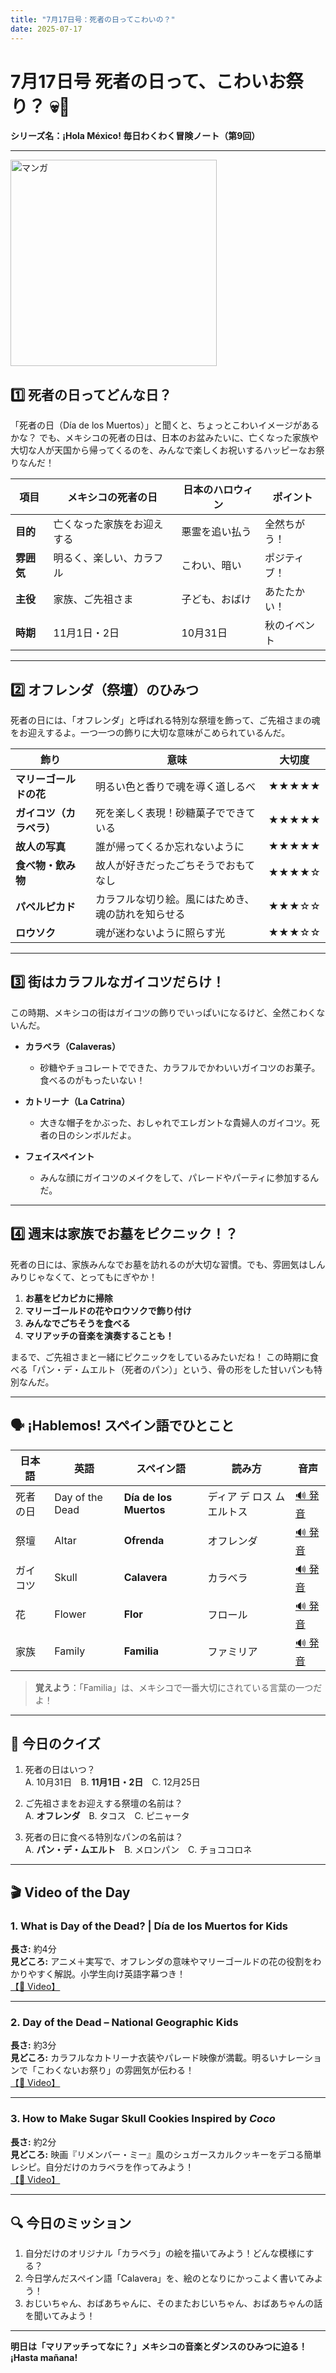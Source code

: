 ```yaml
---
title: "7月17日号：死者の日ってこわいの？"
date: 2025-07-17
---
```


# 7月17日号 死者の日って、こわいお祭り？ 💀🌼
**シリーズ名：¡Hola México! 毎日わくわく冒険ノート（第9回）**

---
<img src="/mexico-articles/assets/2025-07-17-comic.png" alt="マンガ" width="330" />

## 1️⃣ 死者の日ってどんな日？

「死者の日（Día de los Muertos）」と聞くと、ちょっとこわいイメージがあるかな？
でも、メキシコの死者の日は、日本のお盆みたいに、亡くなった家族や大切な人が天国から帰ってくるのを、みんなで楽しくお祝いするハッピーなお祭りなんだ！

| 項目 | メキシコの死者の日 | 日本のハロウィン | ポイント |
|------|--------------------|------------------|----------|
| **目的** | 亡くなった家族をお迎えする | 悪霊を追い払う | 全然ちがう！ |
| **雰囲気** | 明るく、楽しい、カラフル | こわい、暗い | ポジティブ！ |
| **主役** | 家族、ご先祖さま | 子ども、おばけ | あたたかい！ |
| **時期** | 11月1日・2日 | 10月31日 | 秋のイベント |

---

## 2️⃣ オフレンダ（祭壇）のひみつ

死者の日には、「オフレンダ」と呼ばれる特別な祭壇を飾って、ご先祖さまの魂をお迎えするよ。一つ一つの飾りに大切な意味がこめられているんだ。

| 飾り | 意味 | 大切度 |
|------|------|--------|
| **マリーゴールドの花** | 明るい色と香りで魂を導く道しるべ | ★★★★★ |
| **ガイコツ（カラベラ）** | 死を楽しく表現！砂糖菓子でできている | ★★★★★ |
| **故人の写真** | 誰が帰ってくるか忘れないように | ★★★★★ |
| **食べ物・飲み物** | 故人が好きだったごちそうでおもてなし | ★★★★☆ |
| **パペルピカド** | カラフルな切り絵。風にはためき、魂の訪れを知らせる | ★★★☆☆ |
| **ロウソク** | 魂が迷わないように照らす光 | ★★★☆☆ |

---

## 3️⃣ 街はカラフルなガイコツだらけ！

この時期、メキシコの街はガイコツの飾りでいっぱいになるけど、全然こわくないんだ。

- **カラベラ（Calaveras）**
  - 砂糖やチョコレートでできた、カラフルでかわいいガイコツのお菓子。食べるのがもったいない！

- **カトリーナ（La Catrina）**
  - 大きな帽子をかぶった、おしゃれでエレガントな貴婦人のガイコツ。死者の日のシンボルだよ。

- **フェイスペイント**
  - みんな顔にガイコツのメイクをして、パレードやパーティに参加するんだ。

---

## 4️⃣ 週末は家族でお墓をピクニック！？

死者の日には、家族みんなでお墓を訪れるのが大切な習慣。でも、雰囲気はしんみりじゃなくて、とってもにぎやか！

1. **お墓をピカピカに掃除**
2. **マリーゴールドの花やロウソクで飾り付け**
3. **みんなでごちそうを食べる**
4. **マリアッチの音楽を演奏することも！**

まるで、ご先祖さまと一緒にピクニックをしているみたいだね！
この時期に食べる「パン・デ・ムエルト（死者のパン）」という、骨の形をした甘いパンも特別なんだ。

---

## 🗣️ ¡Hablemos! スペイン語でひとこと

| 日本語 | 英語 | スペイン語 | 読み方 | 音声 |
|--------|------|------------|--------|------|
| 死者の日 | Day of the Dead | **Día de los Muertos** | ディア デ ロス ムエルトス | [🔊 発音](https://www.spanishdict.com/pronunciation/D%C3%ADa%20de%20los%20Muertos) |
| 祭壇 | Altar | **Ofrenda** | オフレンダ | [🔊 発音](https://www.spanishdict.com/pronunciation/ofrenda) |
| ガイコツ | Skull | **Calavera** | カラベラ | [🔊 発音](https://www.spanishdict.com/pronunciation/calavera) |
| 花 | Flower | **Flor** | フロール | [🔊 発音](https://www.spanishdict.com/pronunciation/flor) |
| 家族 | Family | **Familia** | ファミリア | [🔊 発音](https://www.spanishdict.com/pronunciation/familia) |

> **覚えよう**：「Familia」は、メキシコで一番大切にされている言葉の一つだよ！

---

## 🎲 今日のクイズ

1. 死者の日はいつ？  
   A. 10月31日　B. **11月1日・2日**　C. 12月25日

2. ご先祖さまをお迎えする祭壇の名前は？  
   A. **オフレンダ**　B. タコス　C. ピニャータ

3. 死者の日に食べる特別なパンの名前は？  
   A. **パン・デ・ムエルト**　B. メロンパン　C. チョココロネ

---

## 🎬 Video of the Day

### 1. **What is Day of the Dead? | Día de los Muertos for Kids**
**長さ:** 約4分  
**見どころ:** アニメ＋実写で、オフレンダの意味やマリーゴールドの花の役割をわかりやすく解説。小学生向け英語字幕つき！  
[【🔗 Video】](https://www.youtube.com/watch?v=cp6u1Ovc4eI)

---

### 2. **Day of the Dead – National Geographic Kids**
**長さ:** 約3分  
**見どころ:** カラフルなカトリーナ衣装やパレード映像が満載。明るいナレーションで「こわくないお祭り」の雰囲気が伝わる！  
[【🔗 Video】](https://www.youtube.com/watch?v=_sSawpU81cI)

---

### 3. **How to Make Sugar Skull Cookies Inspired by *Coco***
**長さ:** 約2分  
**見どころ:** 映画『リメンバー・ミー』風のシュガースカルクッキーをデコる簡単レシピ。自分だけのカラベラを作ってみよう！  
[【🔗 Video】](https://www.youtube.com/watch?v=ezmoFy73_aA)

---

## 🔍 今日のミッション

1. 自分だけのオリジナル「カラベラ」の絵を描いてみよう！どんな模様にする？
2. 今日学んだスペイン語「Calavera」を、絵のとなりにかっこよく書いてみよう！
3. おじいちゃん、おばあちゃんに、そのまたおじいちゃん、おばあちゃんの話を聞いてみよう！

---

**明日は「マリアッチってなに？」メキシコの音楽とダンスのひみつに迫る！ ¡Hasta mañana!**
